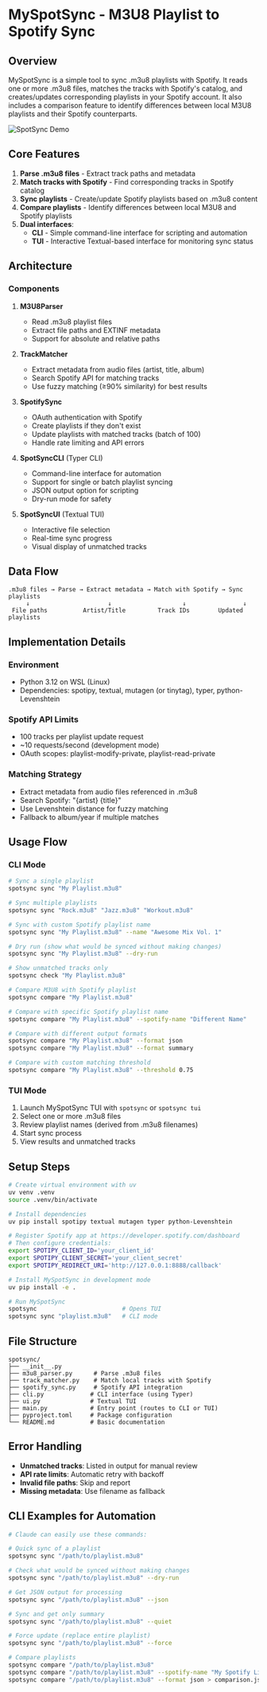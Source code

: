 # MySpotSync - M3U8 Playlist to Spotify Sync

## **Overview**

MySpotSync is a simple tool to sync .m3u8 playlists with Spotify. It reads one or more .m3u8 files, matches the tracks with Spotify's catalog, and creates/updates corresponding playlists in your Spotify account. It also includes a comparison feature to identify differences between local M3U8 playlists and their Spotify counterparts.

![SpotSync Demo](spotsync-demo.gif)

## **Core Features**

1. **Parse .m3u8 files** - Extract track paths and metadata
2. **Match tracks with Spotify** - Find corresponding tracks in Spotify catalog
3. **Sync playlists** - Create/update Spotify playlists based on .m3u8 content
4. **Compare playlists** - Identify differences between local M3U8 and Spotify playlists
5. **Dual interfaces**:
   - **CLI** - Simple command-line interface for scripting and automation
   - **TUI** - Interactive Textual-based interface for monitoring sync status

## **Architecture**

### Components

1. **M3U8Parser**
   - Read .m3u8 playlist files
   - Extract file paths and EXTINF metadata
   - Support for absolute and relative paths

2. **TrackMatcher**
   - Extract metadata from audio files (artist, title, album)
   - Search Spotify API for matching tracks
   - Use fuzzy matching (≥90% similarity) for best results

3. **SpotifySync**
   - OAuth authentication with Spotify
   - Create playlists if they don't exist
   - Update playlists with matched tracks (batch of 100)
   - Handle rate limiting and API errors

4. **SpotSyncCLI** (Typer CLI)
   - Command-line interface for automation
   - Support for single or batch playlist syncing
   - JSON output option for scripting
   - Dry-run mode for safety

5. **SpotSyncUI** (Textual TUI)
   - Interactive file selection
   - Real-time sync progress
   - Visual display of unmatched tracks

## **Data Flow**

```
.m3u8 files → Parse → Extract metadata → Match with Spotify → Sync playlists
     ↓                      ↓                    ↓                ↓
 File paths          Artist/Title         Track IDs        Updated playlists
```

## **Implementation Details**

### Environment
- Python 3.12 on WSL (Linux)
- Dependencies: spotipy, textual, mutagen (or tinytag), typer, python-Levenshtein

### Spotify API Limits
- 100 tracks per playlist update request
- ~10 requests/second (development mode)
- OAuth scopes: playlist-modify-private, playlist-read-private

### Matching Strategy
- Extract metadata from audio files referenced in .m3u8
- Search Spotify: "{artist} {title}"
- Use Levenshtein distance for fuzzy matching
- Fallback to album/year if multiple matches

## **Usage Flow**

### CLI Mode
```bash
# Sync a single playlist
spotsync sync "My Playlist.m3u8"

# Sync multiple playlists
spotsync sync "Rock.m3u8" "Jazz.m3u8" "Workout.m3u8"

# Sync with custom Spotify playlist name
spotsync sync "My Playlist.m3u8" --name "Awesome Mix Vol. 1"

# Dry run (show what would be synced without making changes)
spotsync sync "My Playlist.m3u8" --dry-run

# Show unmatched tracks only
spotsync check "My Playlist.m3u8"

# Compare M3U8 with Spotify playlist
spotsync compare "My Playlist.m3u8"

# Compare with specific Spotify playlist name
spotsync compare "My Playlist.m3u8" --spotify-name "Different Name"

# Compare with different output formats
spotsync compare "My Playlist.m3u8" --format json
spotsync compare "My Playlist.m3u8" --format summary

# Compare with custom matching threshold
spotsync compare "My Playlist.m3u8" --threshold 0.75
```

### TUI Mode
1. Launch MySpotSync TUI with `spotsync` or `spotsync tui`
2. Select one or more .m3u8 files
3. Review playlist names (derived from .m3u8 filenames)
4. Start sync process
5. View results and unmatched tracks

## **Setup Steps**

```bash
# Create virtual environment with uv
uv venv .venv
source .venv/bin/activate

# Install dependencies
uv pip install spotipy textual mutagen typer python-Levenshtein

# Register Spotify app at https://developer.spotify.com/dashboard
# Then configure credentials:
export SPOTIPY_CLIENT_ID='your_client_id'
export SPOTIPY_CLIENT_SECRET='your_client_secret'
export SPOTIPY_REDIRECT_URI='http://127.0.0.1:8888/callback'

# Install MySpotSync in development mode
uv pip install -e .

# Run MySpotSync
spotsync                        # Opens TUI
spotsync sync "playlist.m3u8"   # CLI mode
```

## **File Structure**

```
spotsync/
├── __init__.py
├── m3u8_parser.py      # Parse .m3u8 files
├── track_matcher.py    # Match local tracks with Spotify
├── spotify_sync.py     # Spotify API integration
├── cli.py             # CLI interface (using Typer)
├── ui.py              # Textual TUI
├── main.py            # Entry point (routes to CLI or TUI)
├── pyproject.toml     # Package configuration
└── README.md          # Basic documentation
```

## **Error Handling**

- **Unmatched tracks**: Listed in output for manual review
- **API rate limits**: Automatic retry with backoff
- **Invalid file paths**: Skip and report
- **Missing metadata**: Use filename as fallback

## **CLI Examples for Automation**

```bash
# Claude can easily use these commands:

# Quick sync of a playlist
spotsync sync "/path/to/playlist.m3u8"

# Check what would be synced without making changes
spotsync sync "/path/to/playlist.m3u8" --dry-run

# Get JSON output for processing
spotsync sync "/path/to/playlist.m3u8" --json

# Sync and get only summary
spotsync sync "/path/to/playlist.m3u8" --quiet

# Force update (replace entire playlist)
spotsync sync "/path/to/playlist.m3u8" --force

# Compare playlists
spotsync compare "/path/to/playlist.m3u8"
spotsync compare "/path/to/playlist.m3u8" --spotify-name "My Spotify List"
spotsync compare "/path/to/playlist.m3u8" --format json > comparison.json
```